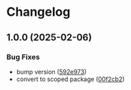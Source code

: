 # Changelog

## 1.0.0 (2025-02-06)


### Bug Fixes

* bump version ([592e973](https://github.com/skyrpex/json-codec/commit/592e973e383eb4ac6a7311905018336fbd4b7252))
* convert to scoped package ([00f2cb2](https://github.com/skyrpex/json-codec/commit/00f2cb20e17c9321276ed647fd1e7817747bebf1))
